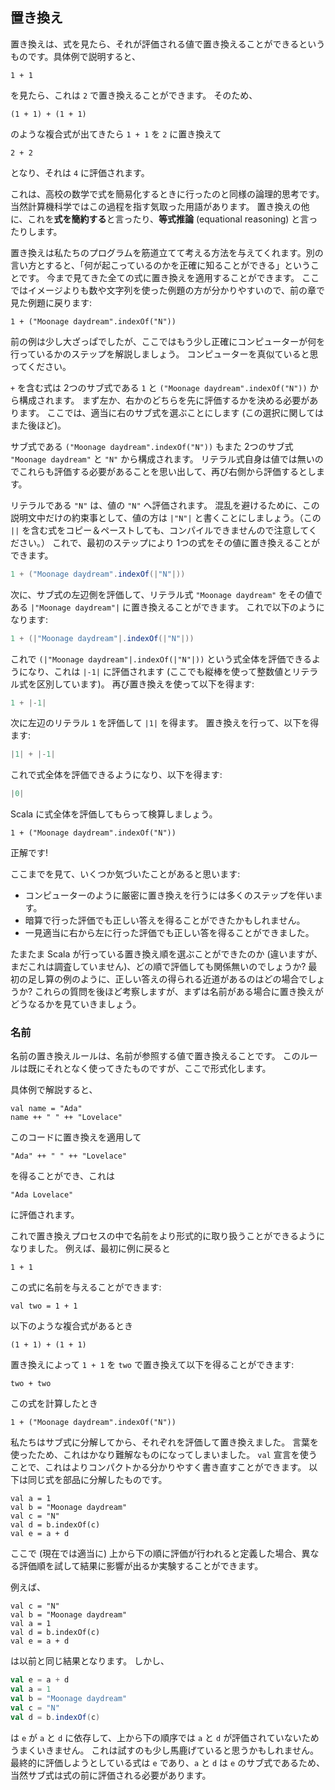 ## 置き換え

置き換えは、式を見たら、それが評価される値で置き換えることができるというものです。具体例で説明すると、

```tut:silent:book
1 + 1
```

を見たら、これは `2` で置き換えることができます。
そのため、

```tut:silent:book
(1 + 1) + (1 + 1)
```

のような複合式が出てきたら `1 + 1` を `2` に置き換えて

```tut:silent:book
2 + 2
```

となり、それは `4` に評価されます。

これは、高校の数学で式を簡易化するときに行ったのと同様の論理的思考です。
当然計算機科学ではこの過程を指す気取った用語があります。
置き換えの他に、これを**式を簡約する**と言ったり、**等式推論** (equational reasoning) と言ったりします。

置き換えは私たちのプログラムを筋道立てて考える方法を与えてくれます。別の言い方とすると、「何が起こっているのかを正確に知ることができる」ということです。
今まで見てきた全ての式に置き換えを適用することができます。
ここではイメージよりも数や文字列を使った例題の方が分かりやすいので、前の章で見た例題に戻ります:

```tut:silent:book
1 + ("Moonage daydream".indexOf("N"))
```

前の例は少し大ざっぱでしたが、ここではもう少し正確にコンピューターが何を行っているかのステップを解説しましょう。
コンピューターを真似ていると思ってください。

`+` を含む式は 2つのサブ式である `1` と `("Moonage daydream".indexOf("N"))` から構成されます。
まず左か、右かのどちらを先に評価するかを決める必要があります。
ここでは、適当に右のサブ式を選ぶことにします (この選択に関してはまた後ほど)。

サブ式である `("Moonage daydream".indexOf("N"))` もまた 2つのサブ式 `"Moonage daydream"` と `"N"` から構成されます。
リテラル式自身は値では無いのでこれらも評価する必要があることを思い出して、再び右側から評価するとします。

リテラルである `"N"` は、値の `"N"` へ評価されます。
混乱を避けるために、この説明文中だけの約束事として、値の方は `|"N"|` と書くことにしましょう。（この `||` を含む式をコピー＆ペーストしても、コンパイルできませんので注意してください。）
これで、最初のステップにより 1つの式をその値に置き換えることができます。

```scala
1 + ("Moonage daydream".indexOf(|"N"|))
```

次に、サブ式の左辺側を評価して、リテラル式 `"Moonage daydream"` をその値である `|"Moonage daydream"|` に置き換えることができます。
これで以下のようになります:

```scala
1 + (|"Moonage daydream"|.indexOf(|"N"|))
```

これで `(|"Moonage daydream"|.indexOf(|"N"|))` という式全体を評価できるようになり、これは `|-1|` に評価されます (ここでも縦棒を使って整数値とリテラル式を区別しています)。
再び置き換えを使って以下を得ます:

```scala
1 + |-1|
```

次に左辺のリテラル `1` を評価して `|1|` を得ます。
置き換えを行って、以下を得ます:

```scala
|1| + |-1|
```

これで式全体を評価できるようになり、以下を得ます:

```scala
|0|
```

Scala に式全体を評価してもらって検算しましょう。

```tut:book
1 + ("Moonage daydream".indexOf("N"))
```

正解です!

ここまでを見て、いくつか気づいたことがあると思います:

 - コンピューターのように厳密に置き換えを行うには多くのステップを伴います。
 - 暗算で行った評価でも正しい答えを得ることができたかもしれません。
 - 一見適当に右から左に行った評価でも正しい答を得ることができました。

たまたま Scala が行っている置き換え順を選ぶことができたのか (違いますが、まだこれは調査していません)、どの順で評価しても関係無いのでしょうか?
最初の足し算の例のように、正しい答えの得られる近道があるのはどの場合でしょうか?
これらの質問を後ほど考察しますが、まずは名前がある場合に置き換えがどうなるかを見ていきましょう。

### 名前

名前の置き換えルールは、名前が参照する値で置き換えることです。
このルールは既にそれとなく使ってきたものですが、ここで形式化します。

具体例で解説すると、

```tut:silent:book
val name = "Ada"
name ++ " " ++ "Lovelace"
```

このコードに置き換えを適用して

```tut:silent:book
"Ada" ++ " " ++ "Lovelace"
```

を得ることができ、これは

```tut:silent:book
"Ada Lovelace"
```

に評価されます。

これで置き換えプロセスの中で名前をより形式的に取り扱うことができるようになりました。
例えば、最初に例に戻ると

```tut:silent:book
1 + 1
```

この式に名前を与えることができます:

```tut:silent:book
val two = 1 + 1
```

以下のような複合式があるとき

```tut:silent:book
(1 + 1) + (1 + 1)
```

置き換えによって `1 + 1` を `two` で置き換えて以下を得ることができます:

```tut:silent:book
two + two
```

この式を計算したとき

```tut:silent:book
1 + ("Moonage daydream".indexOf("N"))
```

私たちはサブ式に分解してから、それぞれを評価して置き換えました。
言葉を使ったため、これはかなり難解なものになってしまいました。
`val` 宣言を使うことで、これはよりコンパクトかる分かりやすく書き直すことができます。
以下は同じ式を部品に分解したものです。

```tut:silent:book
val a = 1
val b = "Moonage daydream"
val c = "N"
val d = b.indexOf(c)
val e = a + d
```

ここで (現在では適当に) 上から下の順に評価が行われると定義した場合、異なる評価順を試して結果に影響が出るか実験することができます。

例えば、

```tut:silent:book
val c = "N"
val b = "Moonage daydream"
val a = 1
val d = b.indexOf(c)
val e = a + d
```

は以前と同じ結果となります。
しかし、

```scala
val e = a + d
val a = 1
val b = "Moonage daydream"
val c = "N"
val d = b.indexOf(c)
```

は `e` が `a` と `d` に依存して、上から下の順序では `a` と `d` が評価されていないためうまくいきません。
これは試すのも少し馬鹿げていると思うかもしれません。最終的に評価しようとしている式は `e` であり、`a` と `d` は `e` のサブ式であるため、当然サブ式は式の前に評価される必要があります。
